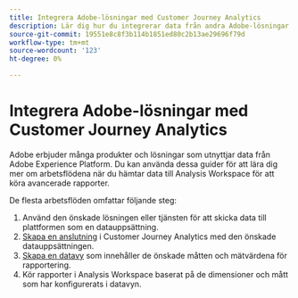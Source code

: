 ```yaml
---
title: Integrera Adobe-lösningar med Customer Journey Analytics
description: Lär dig hur du integrerar data från andra Adobe-lösningar och -tjänster.
source-git-commit: 19551e8c8f3b114b1851ed80c2b13ae29696f79d
workflow-type: tm+mt
source-wordcount: '123'
ht-degree: 0%

---
```



# Integrera Adobe-lösningar med Customer Journey Analytics

Adobe erbjuder många produkter och lösningar som utnyttjar data från Adobe Experience Platform. Du kan använda dessa guider för att lära dig mer om arbetsflödena när du hämtar data till Analysis Workspace för att köra avancerade rapporter.

De flesta arbetsflöden omfattar följande steg:

1. Använd den önskade lösningen eller tjänsten för att skicka data till plattformen som en datauppsättning.
2. [Skapa en anslutning](/help/connections/create-connection.md) i Customer Journey Analytics med den önskade datauppsättningen.
3. [Skapa en datavy](/help/data-views/create-dataview.md) som innehåller de önskade måtten och mätvärdena för rapportering.
4. Kör rapporter i Analysis Workspace baserat på de dimensioner och mått som har konfigurerats i datavyn.
